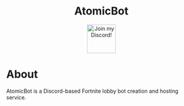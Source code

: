 <div align="center">

# AtomicBot

<a target="_blank" href="https://atomicxyz.tk/discord" title="Join our Discord!">
<img draggable="false" src="https://discordapp.com/api/guilds/715562369899823200/widget.png?style=banner2" height="76px" draggable="false" alt="Join my Discord!">
</a>
</div>

# About
AtomicBot is a Discord-based Fortnite lobby bot creation and hosting service.
